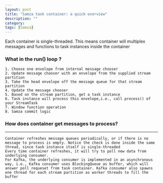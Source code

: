 ```yaml
---
layout: post
title: "Samza task container: a quick overview"
description: ""
category: 
tags: [Samza]
---
```


Each container is single-threaded. This means container will multiplex messages
and functions to task instances inside the container

### What in the run() loop ? ###
```
1. Choose one envelope from internal message chooser
2. Update message chooser with an envelope from the supplied stream partition 
3. Take the head envelope off the message queue for that stream partition
4. Update the message chooser
5. Based on the stream partition, get a task instance
6. Task instance will process this envelope,i.e., call process() of your StreamTask
7. Window function operation
8. Samza commit logic 
```

### How does container get messages to process? ###
-----
```
Container refreshes message queues periodically, or if there is no message to process is empty. Notice the check is done inside the same thread, since task instance itself is single-threaded
Every time container refreshes, it will try to poll new data from underlying consumer. 
For Kafka, the underlying consumer is implemented in an asynchronous way, i.e., Kafka consumer uses BlockingQueue as buffer, which will answer poll requeset from task container. Kafka consumer also spawns one thread for each stream partition as worker threads to fill the buffer
```
